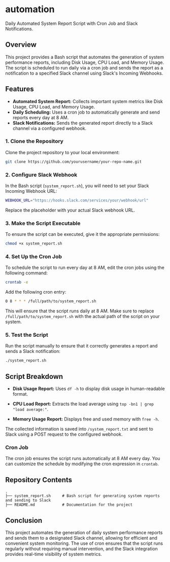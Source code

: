 # automation

Daily Automated System Report Script with Cron Job and Slack Notifications.

## Overview
This project provides a Bash script that automates the generation of system performance reports, including Disk Usage, CPU Load, and Memory Usage. The script is scheduled to run daily via a cron job and sends the report as a notification to a specified Slack channel using Slack's Incoming Webhooks. 

## Features
- **Automated System Report:** Collects important system metrics like Disk Usage, CPU Load, and Memory Usage.
- **Daily Scheduling:** Uses a cron job to automatically generate and send reports every day at 8 AM.
- **Slack Notifications:** Sends the generated report directly to a Slack channel via a configured webhook.


### 1. Clone the Repository
Clone the project repository to your local environment:
```bash
git clone https://github.com/yourusername/your-repo-name.git
```

### 2. Configure Slack Webhook
In the Bash script (`system_report.sh`), you will need to set your Slack Incoming Webhook URL:
```bash
WEBHOOK_URL="https://hooks.slack.com/services/your/webhook/url"
```
Replace the placeholder with your actual Slack webhook URL.

### 3. Make the Script Executable
To ensure the script can be executed, give it the appropriate permissions:
```bash
chmod +x system_report.sh
```

### 4. Set Up the Cron Job
To schedule the script to run every day at 8 AM, edit the cron jobs using the following command:
```bash
crontab -e
```
Add the following cron entry:
```bash
0 8 * * * /full/path/to/system_report.sh
```
This will ensure that the script runs daily at 8 AM. Make sure to replace `/full/path/to/system_report.sh` with the actual path of the script on your system.

### 5. Test the Script
Run the script manually to ensure that it correctly generates a report and sends a Slack notification:
```bash
./system_report.sh
```

## Script Breakdown

- **Disk Usage Report:**
  Uses `df -h` to display disk usage in human-readable format.
  
- **CPU Load Report:**
  Extracts the load average using `top -bn1 | grep "load average:"`.
  
- **Memory Usage Report:**
  Displays free and used memory with `free -h`.

The collected information is saved into `/system_report.txt` and sent to Slack using a POST request to the configured webhook.

### Cron Job
The cron job ensures the script runs automatically at 8 AM every day. You can customize the schedule by modifying the cron expression in `crontab`.

## Repository Contents

```plaintext
.
├── system_report.sh     # Bash script for generating system reports and sending to Slack
├── README.md            # Documentation for the project
```

## Conclusion
This project automates the generation of daily system performance reports and sends them to a designated Slack channel, allowing for efficient and convenient system monitoring. The use of cron ensures that the script runs regularly without requiring manual intervention, and the Slack integration provides real-time visibility of system metrics.
